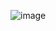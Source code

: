 ![image](https://user-images.githubusercontent.com/61885918/198205415-1824f680-0974-4b9f-b7d3-19f07c1c6985.png)
